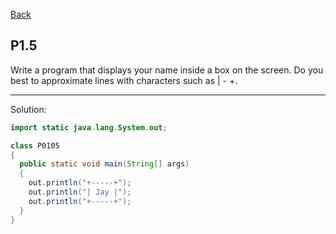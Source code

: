 [Back](../README.md)

## P1.5

Write a program that displays your name inside a box on the screen. Do you best to approximate lines with characters such as | - +.

---

Solution:

```java
import static java.lang.System.out;

class P0105 
{
  public static void main(String[] args) 
  {
    out.println("+-----+");
    out.println("| Jay |");
    out.println("+-----+");
  }
}
```